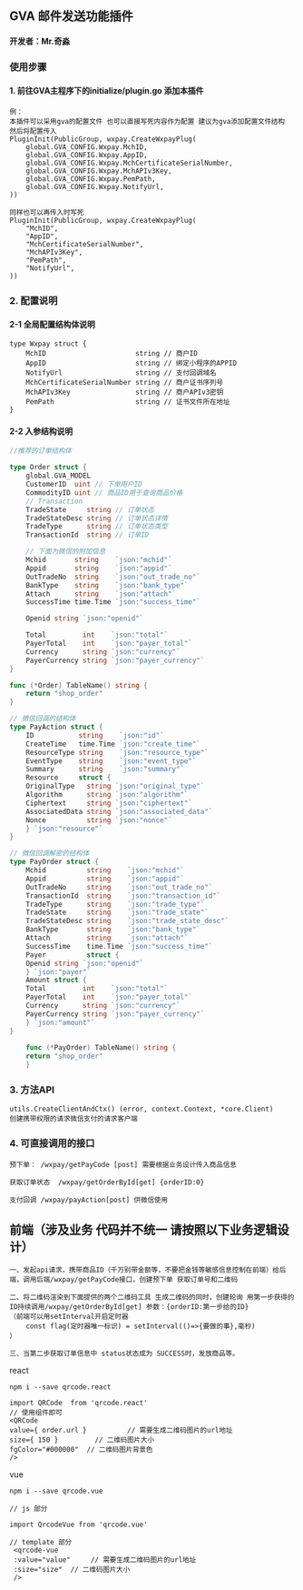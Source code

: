 ## GVA 邮件发送功能插件
#### 开发者：Mr.奇淼

### 使用步骤

#### 1. 前往GVA主程序下的initialize/plugin.go 添加本插件
    例：
    本插件可以采用gva的配置文件 也可以直接写死内容作为配置 建议为gva添加配置文件结构 然后将配置传入
	PluginInit(PublicGroup, wxpay.CreateWxpayPlug(
		global.GVA_CONFIG.Wxpay.MchID,
		global.GVA_CONFIG.Wxpay.AppID,
		global.GVA_CONFIG.Wxpay.MchCertificateSerialNumber,
		global.GVA_CONFIG.Wxpay.MchAPIv3Key,
		global.GVA_CONFIG.Wxpay.PemPath,
		global.GVA_CONFIG.Wxpay.NotifyUrl,
	))

    同样也可以再传入时写死
    PluginInit(PublicGroup, wxpay.CreateWxpayPlug(
        "MchID",
        "AppID",
        "MchCertificateSerialNumber",
        "MchAPIv3Key",
        "PemPath",
        "NotifyUrl",
    ))

### 2. 配置说明

#### 2-1 全局配置结构体说明

    type Wxpay struct {
        MchID                      string // 商户ID
        AppID                      string // 绑定小程序的APPID
        NotifyUrl                  string // 支付回调域名
        MchCertificateSerialNumber string // 商户证书序列号
        MchAPIv3Key                string // 商户APIv3密钥
        PemPath                    string // 证书文件所在地址
    }

#### 2-2 入参结构说明
```go
//推荐的订单结构体

type Order struct {
    global.GVA_MODEL
    CustomerID  uint // 下单用户ID
    CommodityID uint // 商品ID用于查询商品价格
    // Transaction
    TradeState     string // 订单状态
    TradeStateDesc string // 订单状态详情
    TradeType      string // 订单状态类型
    TransactionId  string // 订单ID

	// 下面为微信的附加信息
	Mchid       string    `json:"mchid"`
	Appid       string    `json:"appid"`
	OutTradeNo  string    `json:"out_trade_no"`
	BankType    string    `json:"bank_type"`
	Attach      string    `json:"attach"`
	SuccessTime time.Time `json:"success_time"`

	Openid string `json:"openid"`

	Total         int    `json:"total"`
	PayerTotal    int    `json:"payer_total"`
	Currency      string `json:"currency"`
	PayerCurrency string `json:"payer_currency"`
}

func (*Order) TableName() string {
    return "shop_order"
}

// 微信回调的结构体
type PayAction struct {
    ID           string    `json:"id"`
    CreateTime   time.Time `json:"create_time"`
    ResourceType string    `json:"resource_type"`
    EventType    string    `json:"event_type"`
    Summary      string    `json:"summary"`
    Resource     struct {
    OriginalType   string `json:"original_type"`
    Algorithm      string `json:"algorithm"`
    Ciphertext     string `json:"ciphertext"`
    AssociatedData string `json:"associated_data"`
    Nonce          string `json:"nonce"`
    } `json:"resource"`
}

// 微信回调解密的结构体
type PayOrder struct {
    Mchid          string    `json:"mchid"`
    Appid          string    `json:"appid"`
    OutTradeNo     string    `json:"out_trade_no"`
    TransactionId  string    `json:"transaction_id"`
    TradeType      string    `json:"trade_type"`
    TradeState     string    `json:"trade_state"`
    TradeStateDesc string    `json:"trade_state_desc"`
    BankType       string    `json:"bank_type"`
    Attach         string    `json:"attach"`
    SuccessTime    time.Time `json:"success_time"`
    Payer          struct {
    Openid string `json:"openid"`
    } `json:"payer"`
    Amount struct {
    Total         int    `json:"total"`
    PayerTotal    int    `json:"payer_total"`
    Currency      string `json:"currency"`
    PayerCurrency string `json:"payer_currency"`
    } `json:"amount"`
}
    
    func (*PayOrder) TableName() string {
    return "shop_order"
    }
```


### 3. 方法API

    utils.CreateClientAndCtx() (error, context.Context, *core.Client)
    创建携带权限的请求微信支付的请求客户端

### 4. 可直接调用的接口

    预下单： /wxpay/getPayCode [post] 需要根据业务设计传入商品信息
    
    获取订单状态  /wxpay/getOrderById[get] {orderID:0}

    支付回调 /wxpay/payAction[post] 供微信使用

 
## 前端（涉及业务 代码并不统一 请按照以下业务逻辑设计）

    一、发起api请求，携带商品ID（千万别带金额等，不要把金钱等敏感信息控制在前端）给后端，调用后端/wxpay/getPayCode接口，创建预下单 获取订单号和二维码
    
    二、将二维码渲染到下面提供的两个二维码工具 生成二维码的同时，创建轮询 用第一步获得的ID持续调用/wxpay/getOrderById[get] 参数：{orderID:第一步给的ID}
    （前端可以用setInterval开启定时器
        const flag(定时器唯一标识) = setInterval(()=>{要做的事},毫秒)
    ）
    
    三、当第二步获取订单信息中 status状态成为 SUCCESS时，发放商品等。

react
```
npm i --save qrcode.react
```

```react
import QRCode  from 'qrcode.react'
// 使用组件即可
<QRCode
value={ order.url }          // 需要生成二维码图片的url地址
size={ 150 }         // 二维码图片大小
fgColor="#000000"  // 二维码图片背景色
/>
```

vue
```
npm i --save qrcode.vue
```

```
// js 部分

import QrcodeVue from 'qrcode.vue'

// template 部分
 <qrcode-vue 
 :value="value"     // 需要生成二维码图片的url地址
 :size="size"  // 二维码图片大小
 />
```

